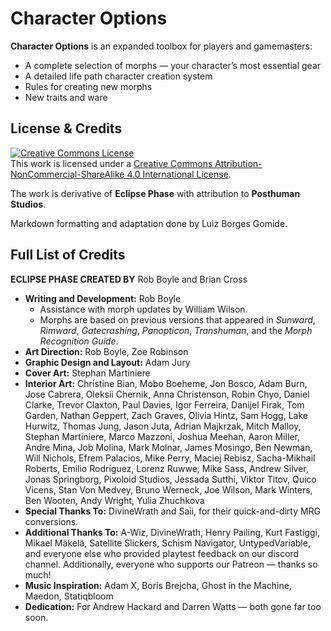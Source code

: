 # Character Options

**Character Options** is an expanded toolbox for players and gamemasters:

- A complete selection of morphs — your character’s most essential gear
- A detailed life path character creation system
- Rules for creating new morphs
- New traits and ware

## License & Credits

<a rel="license" href="http://creativecommons.org/licenses/by-nc-sa/4.0/"><img alt="Creative Commons License" style="border-width:0" src="https://i.creativecommons.org/l/by-nc-sa/4.0/88x31.png" /></a><br />
This work is licensed under a <a rel="license" href="http://creativecommons.org/licenses/by-nc-sa/4.0/">Creative Commons Attribution-NonCommercial-ShareAlike 4.0 International License</a>.

The work is derivative of **Eclipse Phase** with attribution to **Posthuman Studios**.

Markdown formatting and adaptation done by Luiz Borges Gomide.

## Full List of Credits

**ECLIPSE PHASE CREATED BY** Rob Boyle and Brian Cross

<!-- CLEANED div class="stat-list" -->

- **Writing and Development:** Rob Boyle
  - Assistance with morph updates by William Wilson.
  - Morphs are based on previous versions that appeared in _Sunward_, _Rimward_, _Gatecrashing_, _Panopticon_, _Transhuman_, and the _Morph Recognition Guide_.
- **Art Direction:** Rob Boyle, Zoe Robinson
- **Graphic Design and Layout:** Adam Jury
- **Cover Art:** Stephan Martiniere
- **Interior Art:** Christine Bian, Mobo Boeheme, Jon Bosco, Adam Burn, Jose Cabrera, Oleksii Chernik, Anna Christenson, Robin Chyo, Daniel Clarke, Trevor Claxton, Paul Davies, Igor Ferreira, Danijel Firak, Tom Garden, Nathan Geppert, Zach Graves, Olivia Hintz, Sam Hogg, Lake Hurwitz, Thomas Jung, Jason Juta, Adrian Majkrzak, Mitch Malloy, Stephan Martiniere, Marco Mazzoni, Joshua Meehan, Aaron Miller, Andre Mina, Job Molina, Mark Molnar, James Mosingo, Ben Newman, Will Nichols, Efrem Palacios, Mike Perry, Maciej Rebisz, Sacha-Mikhail Roberts, Emilio Rodríguez, Lorenz Ruwwe, Mike Sass, Andrew Silver, Jonas Springborg, Pixoloid Studios, Jessada Sutthi, Viktor Titov, Quico Vicens, Stan Von Medvey, Bruno Werneck, Joe Wilson, Mark Winters, Ben Wooten, Andy Wright, Yulia Zhuchkova
- **Special Thanks To:** DivineWrath and Saii, for their quick-and-dirty MRG conversions.
- **Additional Thanks To:** A-Wiz, DivineWrath, Henry Pailing, Kurt Fastiggi, Mikael Mäkelä, Satellite Slickers, Schism Navigator, UntypedVariable, and everyone else who provided playtest feedback on our discord channel. Additionally, everyone who supports our Patreon — thanks so much!
- **Music Inspiration:** Adam X, Boris Brejcha, Ghost in the Machine, Maedon, Statiqbloom
- **Dedication:** For Andrew Hackard and Darren Watts — both gone far too soon.

<!-- CLEANED /div -->

